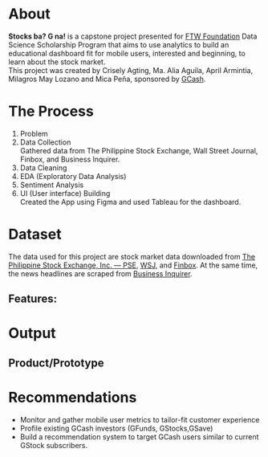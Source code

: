 <h1>About</h1>
<b>Stocks ba? G na!</b> is a capstone project presented for <a href='https://www.linkedin.com/company/ftwfoundation/'>FTW Foundation</a> Data Science Scholarship Program that aims to use analytics to build an educational dashboard fit for mobile users, interested and beginning, to learn about the stock market.
<br> This project was created by Crisely Agting, Ma. Alia Aguila, April Armintia, Milagros May Lozano and Mica Peña, sponsored by <a href='https://www.linkedin.com/company/wearegcash/'>GCash</a>.

<h1>The Process</h1>
<ol>
  <li>Problem</li>
  <li>Data Collection</li>
  Gathered data from The Philippine Stock Exchange, Wall Street Journal, Finbox, and Business Inquirer.
  <li>Data Cleaning</li>
  <li>EDA (Exploratory Data Analysis)</li>
  <li>Sentiment Analysis</li>
  <li>UI (User interface) Building</li>
  Created the App using Figma and used Tableau for the dashboard.
</ol>

<h1>Dataset</h1>
The data used for this project are stock market data downloaded from <a href='https://www.pse.com.ph/'>The Philippine Stock Exchange, Inc. — PSE</a>, <a href='https://www.wsj.com/'>WSJ</a>, and <a href='https://finbox.com/'>Finbox</a>. At the same time, the news headlines are scraped from <a href='https://business.inquirer.net/'>Business Inquirer</a>.
<h2>Features:</h2>
<h1>Output</h1>
<h2>Product/Prototype</h2>

<h1>Recommendations</h1>
<ul>
  <li>Monitor and gather mobile user metrics to tailor-fit customer experience</li>
  <li>Profile existing GCash investors (GFunds, GStocks,GSave)</li>
  <li>Build a recommendation system to target GCash users similar to current GStock subscribers.</li>
</ul>
